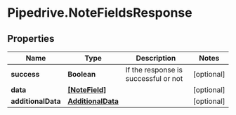 # Pipedrive.NoteFieldsResponse

## Properties

Name | Type | Description | Notes
------------ | ------------- | ------------- | -------------
**success** | **Boolean** | If the response is successful or not | [optional] 
**data** | [**[NoteField]**](NoteField.md) |  | [optional] 
**additionalData** | [**AdditionalData**](AdditionalData.md) |  | [optional] 


